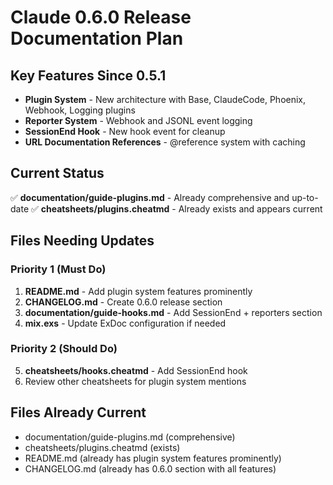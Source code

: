 # Claude 0.6.0 Release Documentation Plan

## Key Features Since 0.5.1
- **Plugin System** - New architecture with Base, ClaudeCode, Phoenix, Webhook, Logging plugins
- **Reporter System** - Webhook and JSONL event logging  
- **SessionEnd Hook** - New hook event for cleanup
- **URL Documentation References** - @reference system with caching

## Current Status

✅ **documentation/guide-plugins.md** - Already comprehensive and up-to-date
✅ **cheatsheets/plugins.cheatmd** - Already exists and appears current

## Files Needing Updates

### Priority 1 (Must Do)
1. **README.md** - Add plugin system features prominently
2. **CHANGELOG.md** - Create 0.6.0 release section
3. **documentation/guide-hooks.md** - Add SessionEnd + reporters section
4. **mix.exs** - Update ExDoc configuration if needed

### Priority 2 (Should Do)  
5. **cheatsheets/hooks.cheatmd** - Add SessionEnd hook
6. Review other cheatsheets for plugin system mentions

## Files Already Current
- documentation/guide-plugins.md (comprehensive)
- cheatsheets/plugins.cheatmd (exists)
- README.md (already has plugin system features prominently)
- CHANGELOG.md (already has 0.6.0 section with all features)